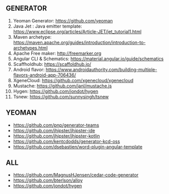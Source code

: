 ## GENERATOR

1.  Yeoman Generator: <https://github.com/yeoman>
2.  Java Jet : Java emitter template: <https://www.eclipse.org/articles/Article-JET/jet_tutorial1.html>
3.  Maven archetype: <https://maven.apache.org/guides/introduction/introduction-to-archetypes.html>
4.  Apache Free maker: <http://freemarker.org>
5.  Angular CLI & Schematics: <https://material.angular.io/guide/schematics>
6.  Scaffholdhub: <https://scaffoldhub.io/>
7.  Android flavor: <https://www.androidauthority.com/building-multiple-flavors-android-app-706436/>
8.  XgeneCloud: <https://github.com/xgenecloud/xgenecloud>
9.  Mustache: <https://github.com/janl/mustache.js>
10. Hygen: <https://github.com/jondot/hygen>
11. Tsnew: <https://github.com/sunnysingh/tsnew>

## YEOMAN

-   <https://github.com/pnp/generator-teams>
-   <https://github.com/jhipster/jhipster-ide>
-   <https://github.com/jhipster/jhipster-kotlin>
-   <https://github.com/kentcdodds/generator-kcd-oss>
-   <https://github.com/dsebastien/word-plugin-angular-template>

## ALL

-   <https://github.com/MagnusHJensen/cedar-code-generator>
-   <https://github.com/bterlson/alloy>
-   <https://github.com/jondot/hygen>

